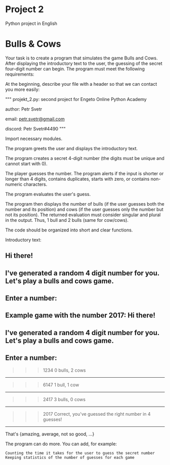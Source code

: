 # Project 2
Python project in English

# Bulls & Cows

Your task is to create a program that simulates the game Bulls and Cows. After displaying the introductory text to the user, the guessing of the secret four-digit number can begin. The program must meet the following requirements:

At the beginning, describe your file with a header so that we can contact you more easily:

  """
projekt_2.py: second project for Engeto Online Python Academy

author: Petr Svetr

email: petr.svetr@gmail.com

discord: Petr Svetr#4490
"""

Import necessary modules.

The program greets the user and displays the introductory text.

The program creates a secret 4-digit number (the digits must be unique and cannot start with 0).

The player guesses the number. The program alerts if the input is shorter or longer than 4 digits, contains duplicates, starts with zero, or contains non-numeric characters.

The program evaluates the user's guess.

The program then displays the number of bulls (if the user guesses both the number and its position) and cows (if the user guesses only the number but not its position). The returned evaluation must consider singular and plural in the output. Thus, 1 bull and 2 bulls (same for cow/cows).

The code should be organized into short and clear functions.

Introductory text:

Hi there!
-----------------------------------------------
I've generated a random 4 digit number for you.
Let's play a bulls and cows game.
-----------------------------------------------
Enter a number:
-----------------------------------------------

Example game with the number 2017:
Hi there!
-----------------------------------------------
I've generated a random 4 digit number for you.
Let's play a bulls and cows game.
-----------------------------------------------
Enter a number:
-----------------------------------------------
>>> 1234
0 bulls, 2 cows
-----------------------------------------------
>>> 6147
1 bull, 1 cow
-----------------------------------------------
>>> 2417
3 bulls, 0 cows
-----------------------------------------------
>>> 2017
Correct, you've guessed the right number
in 4 guesses!
-----------------------------------------------
That's {amazing, average, not so good, ...}

The program can do more. You can add, for example:

    Counting the time it takes for the user to guess the secret number
    Keeping statistics of the number of guesses for each game


